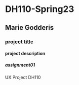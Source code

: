 # DH110-Spring23

## Marie Godderis

### project title 

#### project description 

##### assignment01

UX Project DH110
